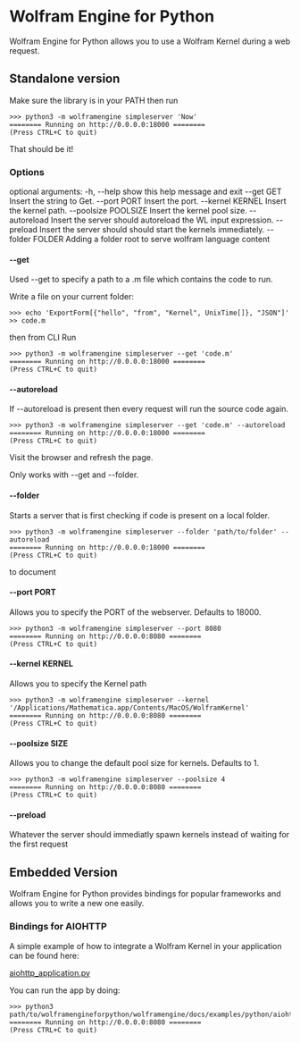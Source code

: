 # Wolfram Engine for Python

Wolfram Engine for Python allows you to use a Wolfram Kernel during a web request.

## Standalone version

Make sure the library is in your PATH then run

```
>>> python3 -m wolframengine simpleserver 'Now'
======== Running on http://0.0.0.0:18000 ========
(Press CTRL+C to quit)
```

That should be it!

### Options

optional arguments:
  -h, --help           show this help message and exit
  --get GET            Insert the string to Get.
  --port PORT          Insert the port.
  --kernel KERNEL      Insert the kernel path.
  --poolsize POOLSIZE  Insert the kernel pool size.
  --autoreload         Insert the server should autoreload the WL input
                       expression.
  --preload            Insert the server should should start the kernels
                       immediately.
  --folder FOLDER      Adding a folder root to serve wolfram language content

#### --get
Used --get to specify a path to a .m file which contains the code to run.

Write a file on your current folder:

```
>>> echo 'ExportForm[{"hello", "from", "Kernel", UnixTime[]}, "JSON"]' >> code.m
```

then from CLI Run

```
>>> python3 -m wolframengine simpleserver --get 'code.m'
======== Running on http://0.0.0.0:18000 ========
(Press CTRL+C to quit)
```

#### --autoreload

If --autoreload is present then every request will run the source code again.

```
>>> python3 -m wolframengine simpleserver --get 'code.m' --autoreload
======== Running on http://0.0.0.0:18000 ========
(Press CTRL+C to quit)
```

Visit the browser and refresh the page.

Only works with --get and --folder.

#### --folder

Starts a server that is first checking if code is present on a local folder.


```
>>> python3 -m wolframengine simpleserver --folder 'path/to/folder' --autoreload
======== Running on http://0.0.0.0:18000 ========
(Press CTRL+C to quit)
```

to document

#### --port PORT

Allows you to specify the PORT of the webserver. Defaults to 18000.

```
>>> python3 -m wolframengine simpleserver --port 8080
======== Running on http://0.0.0.0:8080 ========
(Press CTRL+C to quit)
```

#### --kernel KERNEL

Allows you to specify the Kernel path

```
>>> python3 -m wolframengine simpleserver --kernel '/Applications/Mathematica.app/Contents/MacOS/WolframKernel'
======== Running on http://0.0.0.0:8080 ========
(Press CTRL+C to quit)
```

#### --poolsize SIZE

Allows you to change the default pool size for kernels. Defaults to 1.

```
>>> python3 -m wolframengine simpleserver --poolsize 4
======== Running on http://0.0.0.0:8080 ========
(Press CTRL+C to quit)
```


#### --preload 

Whatever the server should immediatly spawn kernels instead of waiting for the first request

## Embedded Version

Wolfram Engine for Python provides bindings for popular frameworks and allows you to write a new one easily.

### Bindings for AIOHTTP

A simple example of how to integrate a Wolfram Kernel in your application can be found here:

[aiohttp_application.py](https://stash.wolfram.com/projects/LCL/repos/wolframengineforpython/browse/wolframengine/docs/examples/python/aiohttp_application.py)

You can run the app by doing:

```
>>> python3 path/to/wolframengineforpython/wolframengine/docs/examples/python/aiohttp_application.py
======== Running on http://0.0.0.0:8080 ========
(Press CTRL+C to quit)
```